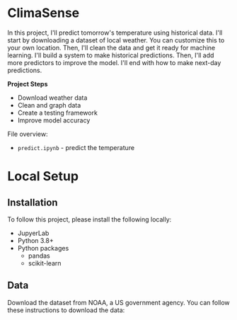 # ClimaSense

In this project, I'll predict tomorrow's temperature using historical data.  I'll start by downloading a dataset of local weather.  You can customize this to your own location.  Then, I'll clean the data and get it ready for machine learning.  I'll build a system to make historical predictions.  Then, I'll add more predictors to improve the model.  I'll end with how to make next-day predictions.

**Project Steps**
* Download weather data
* Clean and graph data
* Create a testing framework
* Improve model accuracy


File overview:

* `predict.ipynb` - predict the temperature

# Local Setup

## Installation

To follow this project, please install the following locally:

* JupyerLab
* Python 3.8+
* Python packages
    * pandas
    * scikit-learn

## Data

Download the dataset from NOAA, a US government agency.  You can follow these instructions to download the data:
